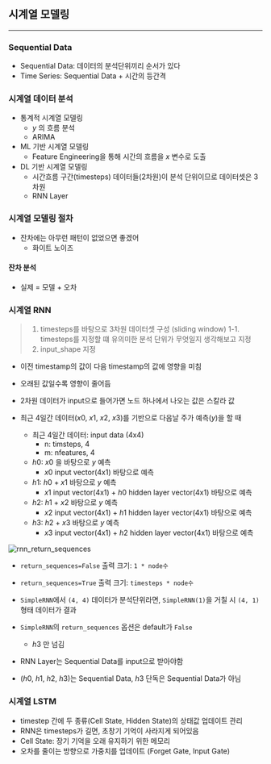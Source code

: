 ## 시계열 모델링

---

### Sequential Data

- Sequential Data: 데이터의 분석단위끼리 순서가 있다
- Time Series: Sequential Data + 시간의 등간격

### 시계열 데이터 분석

- 통계적 시계열 모델링
    - $y$ 의 흐름 분석
    - ARIMA
- ML 기반 시계열 모델링
    - Feature Engineering을 통해 시간의 흐름을 $x$ 변수로 도출
- DL 기반 시계열 모델링
    - 시간흐름 구간(timesteps) 데이터들(2차원)이 분석 단위이므로 데이터셋은 3차원
    - RNN Layer

### 시계열 모델링 절차

- 잔차에는 아무런 패턴이 없었으면 좋겠어
    - 화이트 노이즈

#### 잔차 분석

- 실제 = 모델 + 오차

### 시계열 RNN

> 1. timesteps를 바탕으로 3차원 데이터셋 구성 (sliding window)
> 1-1. timesteps를 지정할 떄 유의미한 분석 단위가 무엇일지 생각해보고 지정
> 2. input_shape 지정

- 이전 timestamp의 값이 다음 timestamp의 값에 영향을 미침
- 오래된 값일수록 영향이 줄어듬
- 2차원 데이터가 input으로 들어가면 노드 하나에서 나오는 값은 스칼라 값

- 최근 4일간 데이터($x{0}$, $x{1}$, $x{2}$, $x{3}$)를 기반으로 다음날 주가 예측(${y}$)을 할 때
    - 최근 4일간 데이터: input data (4x4)
        - n: timsteps, 4
        - m: nfeatures, 4
    - $h{0}$: $x{0}$ 을 바탕으로 ${y}$ 예측
        - $x{0}$ input vector(4x1) 바탕으로 예측
    - $h{1}$: $h{0}$ + $x{1}$ 바탕으로 ${y}$ 예측
        - $x{1}$ input vector(4x1) + $h{0}$ hidden layer vector(4x1) 바탕으로 예측
    - $h{2}$: $h{1}$ + $x{2}$ 바탕으로 ${y}$ 예측
        - $x{2}$ input vector(4x1) + $h{1}$ hidden layer vector(4x1) 바탕으로 예측
    - $h{3}$: $h{2}$ + $x{3}$ 바탕으로 ${y}$ 예측
        - $x{3}$ input vector(4x1) + $h{2}$ hidden layer vector(4x1) 바탕으로 예측

![rnn_return_sequences](https://github.com/zacinthepark/TIL/assets/86648892/f7512cfc-5a53-4a31-95a0-e58635032cff)

- `return_sequences=False` 출력 크기: `1 * node수`
- `return_sequences=True` 출력 크기: `timesteps * node수`

- `SimpleRNN`에서 `(4, 4)` 데이터가 분석단위라면, `SimpleRNN(1)`을 거칠 시 `(4, 1)` 형태 데이터가 결과
- `SimpleRNN`의 `return_sequences` 옵션은 default가 `False`
    - $h{3}$ 만 넘김
- RNN Layer는 Sequential Data를 input으로 받아야함
- ($h{0}$, $h{1}$, $h{2}$, $h{3}$)는 Sequential Data, $h{3}$ 단독은 Sequential Data가 아님

### 시계열 LSTM

- timestep 간에 두 종류(Cell State, Hidden State)의 상태값 업데이트 관리
- RNN은 timesteps가 길면, 초창기 기억이 사라지게 되어있음
- Cell State: 장기 기억을 오래 유지하기 위한 메모리
- 오차를 줄이는 방향으로 가중치를 업데이트 (Forget Gate, Input Gate)
